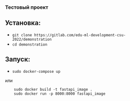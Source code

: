 ### Тестовый проект

## Установка:

- `git clone https://gitlab.com/edu-ml-development-csu-2022/demonstration`
- `cd demonstration`

## Запуск:

- `sudo docker-compose up`

или

```
    sudo docker build -t fastapi_image .
    sudo docker run -p 8000:8000 fastapi_image
```